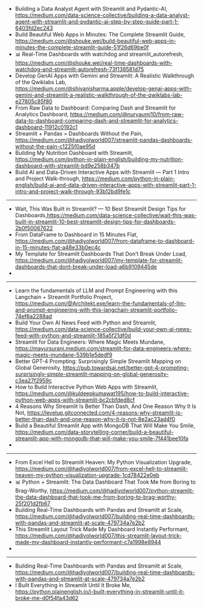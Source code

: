 

- Building a Data Analyst Agent with Streamlit and Pydantic-AI, https://medium.com/data-science-collective/building-a-data-analyst-agent-with-streamlit-and-pydantic-ai-step-by-step-guide-part-1-6403fd2ec243
- Build Beautiful Web Apps in Minutes: The Complete Streamlit Guide, https://medium.com/@shouke.wei/build-beautiful-web-apps-in-minutes-the-complete-streamlit-guide-51f26d69be0f
- 📊 Real-Time Dashboards with watchdog and streamlit_autorefresh, https://medium.com/@shouke.wei/real-time-dashboards-with-watchdog-and-streamlit-autorefresh-73f138581d75
- Develop GenAI Apps with Gemini and Streamlit: A Realistic Walkthrough of the Qwiklabs Lab, https://medium.com/@shivanisharma.apple/develop-genai-apps-with-gemini-and-streamlit-a-realistic-walkthrough-of-the-qwiklabs-lab-e27805c85f80
- From Raw Data to Dashboard: Comparing Dash and Streamlit for Analytics Dashboard, https://medium.com/@nuryaumi10/from-raw-data-to-dashboard-comparing-dash-and-streamlit-for-analytics-dashboard-11912c0192c1
- Streamlit + Pandas = Dashboards Without the Pain, https://medium.com/@hadiyolworld007/streamlit-pandas-dashboards-without-the-pain-c1225f0ae95d
- Building My Nutrition Dashboard with Streamlit, https://medium.com/python-in-plain-english/building-my-nutrition-dashboard-with-streamlit-bd9e258b347b
- Build AI and Data-Driven Interactive Apps with Streamlit — Part 1 Intro and Project Walk-through, https://medium.com/python-in-plain-english/build-ai-and-data-driven-interactive-apps-with-streamlit-part-1-intro-and-project-walk-through-93b12bd9fe1c

------------------------------------------------------------


- Wait, This Was Built in Streamlit? — 10 Best Streamlit Design Tips for Dashboards,https://medium.com/data-science-collective/wait-this-was-built-in-streamlit-10-best-streamlit-design-tips-for-dashboards-2b0f50067622
- From DataFrame to Dashboard in 15 Minutes Flat, https://medium.com/@hadiyolworld007/from-dataframe-to-dashboard-in-15-minutes-flat-a48e33b0ec4c
- My Template for Streamlit Dashboards That Don’t Break Under Load, https://medium.com/@hadiyolworld007/my-template-for-streamlit-dashboards-that-dont-break-under-load-a6b9109445de
- 

------------------------------------------------------------------------------------------------------------------------

- Learn the fundamentals of LLM and Prompt Engineering with this Langchain + Streamlit Portfolio Project, https://medium.com/@Architekt.exe/learn-the-fundamentals-of-llm-and-prompt-engineering-with-this-langchain-streamlit-portfolio-74ef6a2288ad
- Build Your Own AI News Feed with Python and Streamlit, https://medium.com/data-science-collective/build-your-own-ai-news-feed-with-python-and-streamlit-185a5f21df0d
- Streamlit for Data Engineers: Where Magic Meets Mundane, https://mayursurani.medium.com/streamlit-for-data-engineers-where-magic-meets-mundane-539b1e5dedf9
- Better GPT-4 Prompting: Surprisingly Simple Streamlit Mapping on Global Generosity, https://pub.towardsai.net/better-gpt-4-prompting-surprisingly-simple-streamlit-mapping-on-global-generosity-c3ea27f2959c
- How to Build Interactive Python Web Apps with Streamlit, https://medium.com/@kuldeepkumawat195/how-to-build-interactive-python-web-apps-with-streamlit-bc2cbfded8cf
- 4 Reasons Why Streamlit Is Better Than Dash, And One Reason Why It Is Not, https://levelup.gitconnected.com/4-reasons-why-streamlit-is-better-than-dash-and-one-reason-why-it-is-not-8e2ac23ad4f0
- Build a Beautiful Streamlit App with MongoDB That Will Make You Smile, https://medium.com/data-storytelling-corner/build-a-beautiful-streamlit-app-with-mongodb-that-will-make-you-smile-7f441bee10fa
- 
----------------------------------------------------------------------

- From Excel Hell to Streamlit Heaven: My Python Visualization Upgrade, https://medium.com/@hadiyolworld007/from-excel-hell-to-streamlit-heaven-my-python-visualization-upgrade-1cd78422e0eb
- 📊 Python + Streamlit: The Data Dashboard That Took Me from Boring to Brag-Worthy, https://medium.com/@hadiyolworld007/python-streamlit-the-data-dashboard-that-took-me-from-boring-to-brag-worthy-25f201d2fb67
- Building Real-Time Dashboards with Pandas and Streamlit at Scale, https://medium.com/@hadiyolworld007/building-real-time-dashboards-with-pandas-and-streamlit-at-scale-479734a7e2b2
- This Streamlit Layout Trick Made My Dashboard Instantly Performant, https://medium.com/@hadiyolworld007/this-streamlit-layout-trick-made-my-dashboard-instantly-performant-c7a1998e8944
- 

  
--------------------------------------------

- Building Real-Time Dashboards with Pandas and Streamlit at Scale,  https://medium.com/@hadiyolworld007/building-real-time-dashboards-with-pandas-and-streamlit-at-scale-479734a7e2b2
- I Built Everything in Streamlit Until It Broke Me, https://python.plainenglish.io/i-built-everything-in-streamlit-until-it-broke-me-d0f54fa43d62
